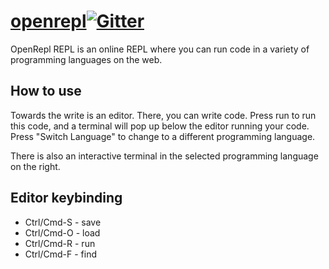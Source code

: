 # [openrepl](https://repl.techmeowt.com)[![Gitter](https://badges.gitter.im/openrepl/openrepl.svg)](https://gitter.im/openrepl/openrepl?utm_source=badge&utm_medium=badge&utm_campaign=pr-badge)
OpenRepl REPL is an online REPL where you can run code in a variety of programming languages on the web.

## How to use
Towards the write is an editor. There, you can write code.
Press run to run this code, and a terminal will pop up below the editor running your code.
Press "Switch Language" to change to a different programming language.

There is also an interactive terminal in the selected programming language on the right.

## Editor keybinding
* Ctrl/Cmd-S - save
* Ctrl/Cmd-O - load
* Ctrl/Cmd-R - run
* Ctrl/Cmd-F - find
